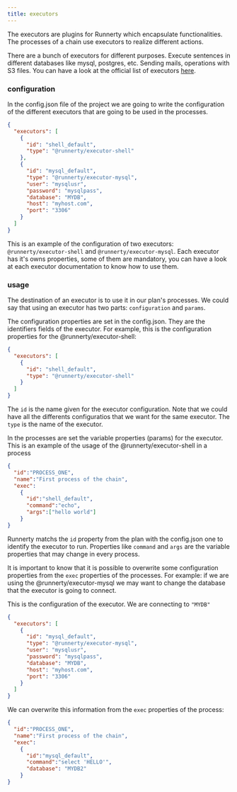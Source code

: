 ```yaml
---
title: executors
---
```


The executors are plugins for Runnerty which encapsulate functionalities. The processes of a chain use executors to realize different actions. 

There are a bunch of executors for different purposes. Execute sentences in different databases like mysql, postgres, etc. Sending mails, operations with S3 files. You can have a look at the official list of executors [here](plugins.md).

### configuration

In the config.json file of the project we are going to write the configuration of the different executors that are going to be used in the processes.

```json
{
  "executors": [
    {
      "id": "shell_default",
      "type": "@runnerty/executor-shell"
    },
    {
      "id": "mysql_default",
      "type": "@runnerty/executor-mysql",
      "user": "mysqlusr",
      "password": "mysqlpass",
      "database": "MYDB",
      "host": "myhost.com",
      "port": "3306"
    }
  ]
}
```

This is an example of the configuration of two executors: `@runnerty/executor-shell` and `@runnerty/executor-mysql`. Each executor has it's owns properties, some of them are mandatory, you can have a look at each executor documentation to know how to use them.

### usage

The destination of an executor is to use it in our plan's processes. We could say that using an executor has two parts: `configuration` and `params`.

The configuration properties are set in the config.json. They are the identifiers fields of the executor. For example, this is the configuration properties for the @runnerty/executor-shell:

```json
{
  "executors": [
    {
      "id": "shell_default",
      "type": "@runnerty/executor-shell"
    }
  ]
}
```

The `id` is the name given for the executor configuration. Note that we could have all the differents configuratios that we want for the same executor. The `type` is the name of the executor. 

In the processes are set the variable properties (params) for the executor. This is an example of the usage of the @runnerty/executor-shell in a process

```json
{
  "id":"PROCESS_ONE",
  "name":"First process of the chain",
  "exec":
    {
      "id":"shell_default",
      "command":"echo",
      "args":["hello world"]
    }
}
```

Runnerty matchs the `id` property from the plan with the config.json one to identify the executor to run. Properties like `command` and `args` are the variable properties that may change in every process.

It is important to know that it is possible to overwrite some configuration properties from the `exec` properties of the processes. For example: if we are using the @runnerty/executor-mysql we may want to change the database that the executor is going to connect.

This is the configuration of the executor. We are connecting to `"MYDB"`
```json
{
  "executors": [
    {
      "id": "mysql_default",
      "type": "@runnerty/executor-mysql",
      "user": "mysqlusr",
      "password": "mysqlpass",
      "database": "MYDB",
      "host": "myhost.com",
      "port": "3306"
    }
  ]
}
```

We can overwrite this information from the `exec` properties of the process:

```json
{
  "id":"PROCESS_ONE",
  "name":"First process of the chain",
  "exec":
    {
      "id":"mysql_default",
      "command":"select 'HELLO'",
      "database": "MYDB2"
    }
}
```

